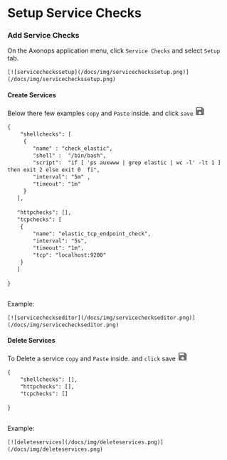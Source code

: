# Setup Service Checks



###  Add Service Checks

On the Axonops application menu, click `Service Checks` and select `Setup` tab.

 

    [![servicecheckssetup](/docs/img/servicecheckssetup.png)](/docs/img/servicecheckssetup.png)



####  Create Services

Below there few examples `copy` and `Paste` inside. and click `save` <span class="buttons"> [![save](/docs/img/disk.png)](/docs/img/disk.png) </span>


``` jsonld
{
    "shellchecks": [
     {
        "name" : "check_elastic",
        "shell" :  "/bin/bash",
        "script":  "if [ 'ps auxwww | grep elastic | wc -l' -lt 1 ] then exit 2 else exit 0  fi",
        "interval": "5m" ,
        "timeout": "1m" 
     }
   ],
 
   "httpchecks": [],
   "tcpchecks": [
    {
        "name": "elastic_tcp_endpoint_check",
        "interval": "5s",
        "timeout": "1m",
        "tcp": "localhost:9200"
    }
   ]
 
}
               
```

Example:



    
    [![servicecheckseditor](/docs/img/servicecheckseditor.png)](/docs/img/servicecheckseditor.png)


####  Delete Services

To Delete a service `copy` and `Paste` inside. and `click` save <span class="buttons"> [![save](/docs/img/disk.png)](/docs/img/disk.png) </span>

``` jsonld
{
    "shellchecks": [],
    "httpchecks": [],
    "tcpchecks": []

}
               
```

Example:



    
    [![deleteservices](/docs/img/deleteservices.png)](/docs/img/deleteservices.png)

